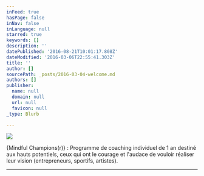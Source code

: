 ```yaml
---
inFeed: true
hasPage: false
inNav: false
inLanguage: null
starred: true
keywords: []
description: ''
datePublished: '2016-08-21T10:01:17.808Z'
dateModified: '2016-03-06T22:55:41.303Z'
title: ''
author: []
sourcePath: _posts/2016-03-04-welcome.md
authors: []
publisher:
  name: null
  domain: null
  url: null
  favicon: null
_type: Blurb

---
```

![](https://the-grid-user-content.s3-us-west-2.amazonaws.com/4ef56eb1-6ef6-4628-a33c-9fa417504c5f.jpg)

{Mindful Champions(r)} : Programme de coaching individuel de 1 an destiné aux hauts potentiels, ceux qui ont le courage et l'audace de vouloir réaliser leur vision (entrepreneurs, sportifs, artistes).

****